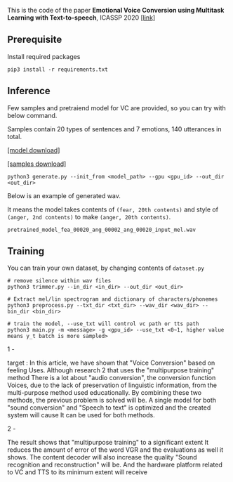 This is the code of the paper **Emotional Voice Conversion using Multitask Learning with Text-to-speech**, ICASSP 2020 [[link]](https://arxiv.org/abs/1911.06149)



## Prerequisite

Install required packages 

```shell
pip3 install -r requirements.txt
```



## Inference

Few samples and pretraiend model for VC are provided, so you can try with below command.

Samples contain 20 types of sentences and 7 emotions, 140 utterances in total.

[[model download]](http://gofile.me/4B76q/yobaWLDtb)

[[samples download]](http://gofile.me/4B76q/RkQxQuKvY)

```shell
python3 generate.py --init_from <model_path> --gpu <gpu_id> --out_dir <out_dir>
```

Below is an example of generated wav.

It means the model takes contents of `(fear, 20th contents)` and style of `(anger, 2nd contents)` to make `(anger, 20th contents)`.

```shell
pretrained_model_fea_00020_ang_00002_ang_00020_input_mel.wav
```


## Training

You can train your own dataset, by changing contents of `dataset.py`

```shell
# remove silence within wav files
python3 trimmer.py --in_dir <in_dir> --out_dir <out_dir>

# Extract mel/lin spectrogram and dictionary of characters/phonemes
python3 preprocess.py --txt_dir <txt_dir> --wav_dir <wav_dir> --bin_dir <bin_dir>

# train the model, --use_txt will control vc path or tts path
python3 main.py -m <message> -g <gpu_id> --use_txt <0~1, higher value means y_t batch is more sampled>
```



1 - 

target : In this article, we have shown that "Voice Conversion"
based on feeling
Uses. Although research 2 that uses the "multipurpose training" method
There is a lot about "audio conversion", the conversion function
Voices, due to the lack of preservation of linguistic information, from the multi-purpose method
used educationally. By combining these two methods, the previous problem is solved
will be. A single model for both "sound conversion" and
"Speech to text" is optimized and the created system will cause
It can be used for both methods.

2 - 

The result shows that "multipurpose training" to a significant extent
It reduces the amount of error of the word VGR and the evaluations as well
it shows.
The content decoder will also increase the quality
"Sound recognition and reconstruction" will be.
And the hardware platform related to VC and TTS to its minimum extent
will receive

